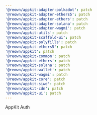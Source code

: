 ```yaml
---
'@reown/appkit-adapter-polkadot': patch
'@reown/appkit-adapter-ethers5': patch
'@reown/appkit-adapter-ethers': patch
'@reown/appkit-adapter-solana': patch
'@reown/appkit-adapter-wagmi': patch
'@reown/appkit-utils': patch
'@reown/appkit-scaffold-ui': patch
'@reown/appkit-polyfills': patch
'@reown/appkit-ethers5': patch
'@reown/appkit': patch
'@reown/appkit-common': patch
'@reown/appkit-ethers': patch
'@reown/appkit-solana': patch
'@reown/appkit-wallet': patch
'@reown/appkit-wagmi': patch
'@reown/appkit-core': patch
'@reown/appkit-siwe': patch
'@reown/appkit-cdn': patch
'@reown/appkit-ui': patch
---
```


AppKit Auth
